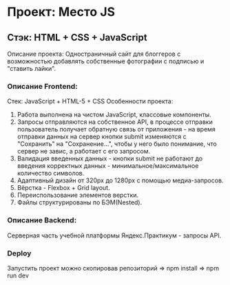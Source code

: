 # Проект: Место JS
## Стэк: HTML + CSS + JavaScript
Описание проекта: 
Одностраничный сайт для блоггеров с возможностью добавлять собственные фотографии с подписью и "ставить лайки".

### Описание Frontend:
Стек: JavaScript + HTML-5 + CSS
Особенности проекта:
1) Работа выполнена на чистом JavaScript, классовые компоненты.
2) Запросы отправляются на собственное API, в процессе отправки пользователь получает обратную связь от приложения - на время отправки данных на сервер кнопки submit изменяются c "Сохранить" на "Сохранение...", чтобы у него было понимание, что сервер не завис, а работает с его запросом.
3) Валидация введенных данных - кнопки submit не работают до введения корректных данных - минимальное/максимальное количество символов.
4) Адаптивный дизайн от 320px до 1280px с помощью медиа-запросов.
5) Вёрстка - Flexbox + Grid layout.
6) Переиспользование элементов верстки.
7) Файлы структурированы по БЭМ(Nested).

### Описание Backend:
Cерверная часть учебной платформы Яндекс.Практикум - запросы API.

### Deploy
Запустить проект можно скопировав репозиторий => npm install => npm run dev
